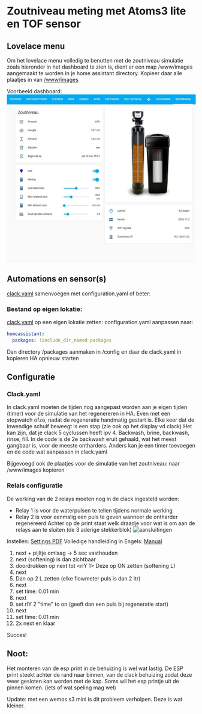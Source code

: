 # Zoutniveau meting met Atoms3 lite en TOF sensor

## Lovelace menu
Om het lovelace menu volledig te benutten met de zoutniveau simulatie zoals hieronder in het dashboard te zien is, 
dient er een map /www/images aangemaakt te worden in je home assistant directory.
Kopieer daar alle plaatjes in van [/www/images](../www/images)

Voorbeeld dashboard: 
![Example](Printscreen_NL.jpg)

## Automations en sensor(s)
[clack.yaml](../clack.yaml) samenvoegen met configuration.yaml of beter:

### Bestand op eigen lokatie: 
[clack.yaml](../clack.yaml) op een eigen lokatie zetten:
configuration.yaml aanpassen naar:

```yml
homeassistant:
  packages: !include_dir_named packages
```

Dan directory /packages aanmaken in /config en daar de clack.yaml in kopieren
HA opnieuw starten

## Configuratie
### Clack.yaml
In clack.yaml moeten de tijden nog aangepast worden aan je eigen tijden (timer) voor de simulatie van het regenereren in HA.
Even met een stopwatch ofzo, nadat de regeneratie handmatig gestart is. Elke keer dat de inwendige schuif beweegt is een stap (zie ook op het display vd clack)
Het kan zijn, dat je clack 5 cyclussen heeft ipv 4. Backwash, brine, backwash, rinse, fill. In de code is de 2e backwash eruit gehaald, wat het meest gangbaar is, voor de meeste ontharders. Anders kan je een timer toevoegen en de code wat aanpassen in clack.yaml

Bijgevoegd ook de plaatjes voor de simulatie van het zoutniveau:
naar /www/images kopieren

### Relais configuratie
De werking van de 2 relays moeten nog in de clack ingesteld worden:
* Relay 1 is voor de waterpulsen te tellen tijdens normale werking
* Relay 2 is voor eenmalig een puls te geven wanneer de ontharder regenereerd
Achter op de print staat welk draadje voor wat is om aan de relays aan te sluiten (de 3 aderige stekkerblok) 
![aansluitingen](diagram.png)

Instellen: [Settings PDF](instelkaart%20clack%20ws1.pdf) Volledige handleiding in Engels: [Manual](Full-CLACKWS1-Manual.pdf)
1. next + pijltje omlaag -> 5 sec vasthouden
2. next (softening) is dan zichtbaar
3. doordrukken op next tot <rlY 1>  Deze op ON zetten (softening  L)
4. next
5. Dan op 2 L zetten  (elke flowmeter puls is dan 2 ltr)
6. next
7. set time: 0.01 min
8. next
9. set rlY 2 "time" to on  (geeft dan een puls bij regeneratie start)
10. next
11. set time: 0.01 min
12. 2x next en klaar

Succes!

## Noot:
Het monteren van de esp print in de behuizing is wel wat lastig.
De ESP print steekt achter de rand naar binnen, van de clack behuizing zodat deze weer gesloten kan worden met de kap.
Soms wil het esp printje uit de pinnen komen. (iets of wat speling mag wel)

Update: met een wemos s3 mini is dit probleem verholpen. Deze is wat kleiner.



